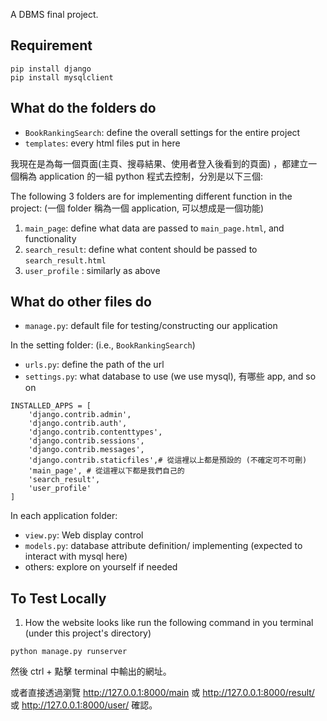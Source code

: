 
A DBMS final project.

## Requirement
```
pip install django
pip install mysqlclient
```
## What do the folders do
- `BookRankingSearch`: define the overall settings for the entire project
- `templates`: every html files put in here

我現在是為每一個頁面(主頁、搜尋結果、使用者登入後看到的頁面) ，都建立一個稱為 application 的一組 python 程式去控制，分別是以下三個:

The following 3 folders are for implementing different function in the project: (一個 folder 稱為一個 application, 可以想成是一個功能)
1. `main_page`: define what data are passed to `main_page.html`, and functionality 
2. `search_result`: define what content should be passed to `search_result.html`
3. `user_profile` : similarly as above

## What do other files do
- `manage.py`: default file for testing/constructing our application

In the setting folder: (i.e., `BookRankingSearch`)
- `urls.py`: define the path of the url
- `settings.py`: what database to use (we use mysql), 有哪些 app,  and so on 
```
INSTALLED_APPS = [
    'django.contrib.admin',
    'django.contrib.auth',
    'django.contrib.contenttypes',
    'django.contrib.sessions',
    'django.contrib.messages',
    'django.contrib.staticfiles',# 從這裡以上都是預設的 (不確定可不可刪)
    'main_page', # 從這裡以下都是我們自己的
    'search_result',
    'user_profile'
]
```
In each application folder:
- `view.py`: Web display control
- `models.py`: database attribute definition/ implementing (expected to interact with mysql here)
- others: explore on yourself if needed

  
## To Test Locally
1. How the website looks like
run the following command in you terminal (under this project's directory)
```
python manage.py runserver
```
然後 ctrl + 點擊 terminal 中輸出的網址。

或者直接透過瀏覽  http://127.0.0.1:8000/main 或  http://127.0.0.1:8000/result/ 或  http://127.0.0.1:8000/user/ 確認。
